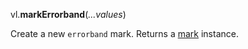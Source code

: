 vl.<b>markErrorband</b>(<em>...values</em>)

Create a new <code>errorband</code> mark.
Returns a [mark](mark) instance.
